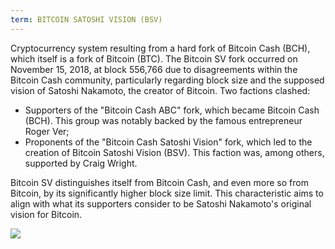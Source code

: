 ```yaml
---
term: BITCOIN SATOSHI VISION (BSV)
---
```


Cryptocurrency system resulting from a hard fork of Bitcoin Cash (BCH), which itself is a fork of Bitcoin (BTC). The Bitcoin SV fork occurred on November 15, 2018, at block 556,766 due to disagreements within the Bitcoin Cash community, particularly regarding block size and the supposed vision of Satoshi Nakamoto, the creator of Bitcoin. Two factions clashed:
* Supporters of the "Bitcoin Cash ABC" fork, which became Bitcoin Cash (BCH). This group was notably backed by the famous entrepreneur Roger Ver;
* Proponents of the "Bitcoin Cash Satoshi Vision" fork, which led to the creation of Bitcoin Satoshi Vision (BSV). This faction was, among others, supported by Craig Wright.

Bitcoin SV distinguishes itself from Bitcoin Cash, and even more so from Bitcoin, by its significantly higher block size limit. This characteristic aims to align with what its supporters consider to be Satoshi Nakamoto's original vision for Bitcoin.

![](../../dictionnaire/assets/50.webp)